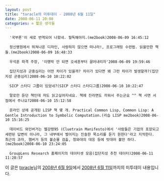 ```yaml
---
layout: post
title: "toracle의 미투데이 - 2008년 6월 11일"
date: 2008-06-11 20:08
categories: ⊙ 짧은 생각들
---
```



    
      '국부론'이 새로 번역되어 나왔네. 필독해야지.(me2book)2008-06-09 16:45:12

      정신병원에서 뛰쳐나온 디자인, 사랑하지 않으면 떠나라!, 프로그래밍 수련법. 읽을만한 책들.(me2book)2008-06-09 16:48:33

      우석훈 파격 주장, '이명박 안 되면 오세훈부터 끌어내리자'2008-06-09 19:59:46

      집단지성과 군중심리는 어떤 차이가 있을까? 차이가 있다면 왜 그런 차이가 발생할까?(집단지성 군중심리)2008-06-10 10:22:02

      SICP 스터디 그룹이 있었네?(SICP 스터디 스터디그룹)2008-06-10 10:22:47

      말로만 듣던 책인데 저도 읽고싶어지네요. 책에 진라면도 끼워서 주는군요 ^^ 책 사면 서점에서 주나요?2008-06-10 15:12:58

      온라인 상에 공개된 LISP 책 몇 개. Practical Common Lisp, Common Lisp: A Gentle Introduction to Symbolic Computation.(리습 LISP me2book)2008-06-10 15:16:25

      데이비드 와인버거는 웹강령95 (Cluetrain Manifesto)에서 '사람들은 기업의 포장되고 세련된 답변이 아니라, 그 내부에서 벌어지는 진솔한 목소리를 듣기 원한다'라고 지적한다. 최근의 과자, 햄버거 등의 불순물 검출, 청와대의 대응 등에 빗대어 볼만 하다.(me2book)2008-06-10 23:24:05

      GroupLens Research 홈페이지의 데이터셋 모음(집단지성 추천 데이터)2008-06-11 11:28:57

    
    

이 글은 [toracle](http://me2day.net/toracle)님의 [2008년 6월 9일](http://me2day.net/toracle/2008/06/09#07:45:12)에서 [2008년 6월 11일](http://me2day.net/toracle/2008/06/11#02:28:57)까지의 미투데이 내용입니다.


   
       
